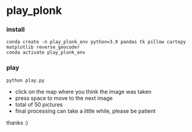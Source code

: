 # play_plonk

### install
```
conda create -n play_plonk_env python=3.9 pandas tk pillow cartopy matplotlib reverse_geocoder
conda activate play_plonk_env
```

### play
```
python play.py
```

- click on the map where you think the image was taken
- press space to move to the next image
- total of 50 pictures
- final processing can take a little while, please be patient

thanks :)
